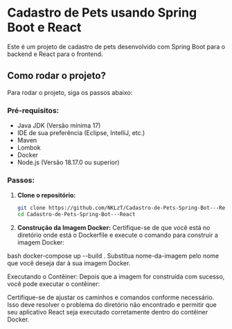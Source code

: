 # Cadastro de Pets usando Spring Boot e React

Este é um projeto de cadastro de pets desenvolvido com Spring Boot para o backend e React para o frontend.

## Como rodar o projeto?

Para rodar o projeto, siga os passos abaixo:

### Pré-requisitos:

- Java JDK (Versão mínima 17)
- IDE de sua preferência (Eclipse, IntelliJ, etc.)
- Maven
- Lombok
- Docker
- Node.js (Versão 18.17.0 ou superior)

### Passos:

1. **Clone o repositório:**
   ```bash
   git clone https://github.com/NKLzT/Cadastro-de-Pets-Spring-Bot---React.git
   cd Cadastro-de-Pets-Spring-Bot---React
   
2. **Construção da Imagem Docker:**
Certifique-se de que você está no diretório onde está o Dockerfile e execute o comando para construir a imagem Docker:

bash
docker-compose up --build .
Substitua nome-da-imagem pelo nome que você deseja dar à sua imagem Docker.

Executando o Contêiner:
Depois que a imagem for construída com sucesso, você pode executar o contêiner:


Certifique-se de ajustar os caminhos e comandos conforme necessário.
Isso deve resolver o problema do diretório não encontrado e permitir que seu aplicativo React seja executado corretamente dentro do contêiner Docker.
